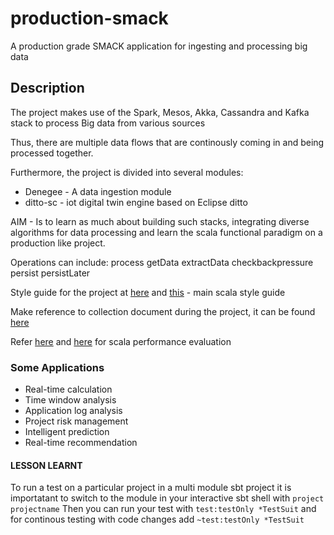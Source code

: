 # production-smack
A production grade SMACK application for ingesting and processing big data


## Description
The project makes use of the Spark, Mesos, Akka, Cassandra and Kafka stack to process Big data from various sources

Thus, there are multiple data flows that are continously coming in and being processed together.

Furthermore, the project is divided into several modules:
- Denegee - A data ingestion module
- ditto-sc - iot digital twin engine based on Eclipse ditto


AIM - Is to learn as much about building such stacks, integrating diverse algorithms for data processing and learn the scala functional paradigm on a production like
project.


Operations can include:
process
getData
extractData
checkbackpressure
persist
persistLater


Style guide for the project at [here](http://twitter.github.io/effectivescala/)
and [this](https://docs.scala-lang.org/style/) - main scala style guide

Make reference to collection document during the project, it can be found
[here](https://www.scala-lang.org/docu/files/collections-api/collections.html)


Refer [here](http://www.lihaoyi.com/post/BenchmarkingScalaCollections.html) and
[here](http://www.scala-lang.org/docu/files/collections-api/collections_40.html)
for scala performance evaluation


### Some Applications
- Real-time calculation
- Time window analysis
- Application log analysis
- Project risk management
- Intelligent prediction
- Real-time recommendation



#### LESSON LEARNT
To run a test on a particular project in a multi module sbt project it is importatant
to switch to the module in your interactive sbt shell with `project projectname`
Then you can run your test with `test:testOnly *TestSuit` and for continous
testing with code changes add `~test:testOnly *TestSuit`

